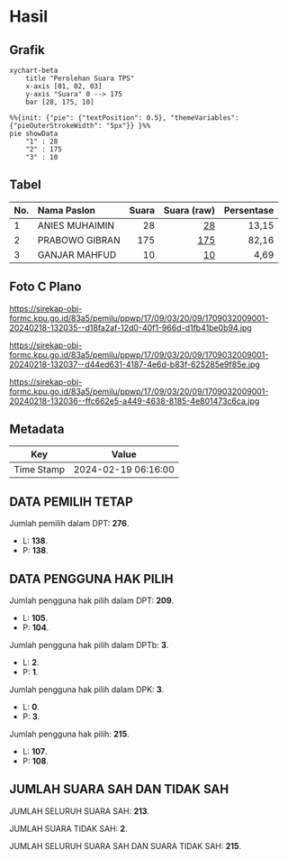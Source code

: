 # Hasil

## Grafik

```mermaid
xychart-beta
    title "Perolehan Suara TPS"
    x-axis [01, 02, 03]
    y-axis "Suara" 0 --> 175
    bar [28, 175, 10]
```

```mermaid
%%{init: {"pie": {"textPosition": 0.5}, "themeVariables": {"pieOuterStrokeWidth": "5px"}} }%%
pie showData
    "1" : 28
    "2" : 175
    "3" : 10
```

## Tabel

| No. | Nama Paslon    | Suara | Suara (raw) | Persentase |
|:--- |:-------------- | -----:| -----------:| ----------:|
| 1   | ANIES MUHAIMIN | 28    | [28][p-1]   | 13,15      |
| 2   | PRABOWO GIBRAN | 175   | [175][p-2]  | 82,16      |
| 3   | GANJAR MAHFUD  | 10    | [10][p-3]   | 4,69       |


[p-1]: https://github.com/gigit-pemilu/pemilu-2024-17-bengkulu/blob/main/pilpres/hitung-suara/sub/17-bengkulu/sub/09-bengkulu-tengah/sub/03-pondok-kelapa/sub/2009-talang-pauh/sub/001-tps/sub/paslon-1.txt
[p-2]: https://github.com/gigit-pemilu/pemilu-2024-17-bengkulu/blob/main/pilpres/hitung-suara/sub/17-bengkulu/sub/09-bengkulu-tengah/sub/03-pondok-kelapa/sub/2009-talang-pauh/sub/001-tps/sub/paslon-2.txt
[p-3]: https://github.com/gigit-pemilu/pemilu-2024-17-bengkulu/blob/main/pilpres/hitung-suara/sub/17-bengkulu/sub/09-bengkulu-tengah/sub/03-pondok-kelapa/sub/2009-talang-pauh/sub/001-tps/sub/paslon-3.txt

## Foto C Plano

https://sirekap-obj-formc.kpu.go.id/83a5/pemilu/ppwp/17/09/03/20/09/1709032009001-20240218-132035--d18fa2af-12d0-40f1-966d-d1fb41be0b94.jpg

https://sirekap-obj-formc.kpu.go.id/83a5/pemilu/ppwp/17/09/03/20/09/1709032009001-20240218-132037--d44ed631-4187-4e6d-b83f-625285e9f85e.jpg

https://sirekap-obj-formc.kpu.go.id/83a5/pemilu/ppwp/17/09/03/20/09/1709032009001-20240218-132036--ffc662e5-a449-4638-8185-4e801473c6ca.jpg


## Metadata

| Key        | Value               |
| ---------- | ------------------- |
| Time Stamp | 2024-02-19 06:16:00 |


## DATA PEMILIH TETAP

Jumlah pemilih dalam DPT: **276**.
 * L: **138**.
 * P: **138**.

## DATA PENGGUNA HAK PILIH

Jumlah pengguna hak pilih dalam DPT: **209**.
 * L: **105**.
 * P: **104**.

Jumlah pengguna hak pilih dalam DPTb: **3**.
 * L: **2**.
 * P: **1**.

Jumlah pengguna hak pilih dalam DPK: **3**.
 * L: **0**.
 * P: **3**.

Jumlah pengguna hak pilih: **215**.
 * L: **107**.
 * P: **108**.

## JUMLAH SUARA SAH DAN TIDAK SAH

JUMLAH SELURUH SUARA SAH: **213**.

JUMLAH SUARA TIDAK SAH: **2**.

JUMLAH SELURUH SUARA SAH DAN SUARA TIDAK SAH: **215**.


